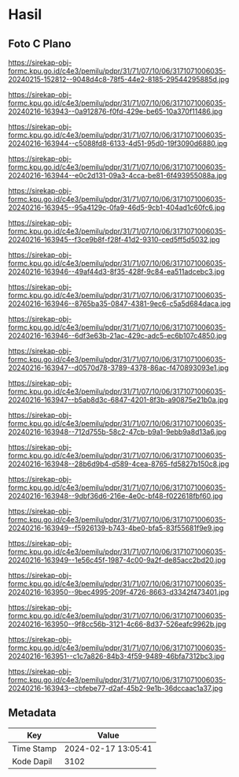 # Hasil

## Foto C Plano

https://sirekap-obj-formc.kpu.go.id/c4e3/pemilu/pdpr/31/71/07/10/06/3171071006035-20240215-152812--9048d4c8-78f5-44e2-8185-29544295885d.jpg

https://sirekap-obj-formc.kpu.go.id/c4e3/pemilu/pdpr/31/71/07/10/06/3171071006035-20240216-163943--0a912876-f0fd-429e-be65-10a370f11486.jpg

https://sirekap-obj-formc.kpu.go.id/c4e3/pemilu/pdpr/31/71/07/10/06/3171071006035-20240216-163944--c5088fd8-6133-4d51-95d0-19f3090d6880.jpg

https://sirekap-obj-formc.kpu.go.id/c4e3/pemilu/pdpr/31/71/07/10/06/3171071006035-20240216-163944--e0c2d131-09a3-4cca-be81-6f493955088a.jpg

https://sirekap-obj-formc.kpu.go.id/c4e3/pemilu/pdpr/31/71/07/10/06/3171071006035-20240216-163945--95a4129c-0fa9-46d5-9cb1-404ad1c60fc6.jpg

https://sirekap-obj-formc.kpu.go.id/c4e3/pemilu/pdpr/31/71/07/10/06/3171071006035-20240216-163945--f3ce9b8f-f28f-41d2-9310-ced5ff5d5032.jpg

https://sirekap-obj-formc.kpu.go.id/c4e3/pemilu/pdpr/31/71/07/10/06/3171071006035-20240216-163946--49af44d3-8f35-428f-9c84-ea511adcebc3.jpg

https://sirekap-obj-formc.kpu.go.id/c4e3/pemilu/pdpr/31/71/07/10/06/3171071006035-20240216-163946--8765ba35-0847-4381-9ec6-c5a5d684daca.jpg

https://sirekap-obj-formc.kpu.go.id/c4e3/pemilu/pdpr/31/71/07/10/06/3171071006035-20240216-163946--6df3e63b-21ac-429c-adc5-ec6b107c4850.jpg

https://sirekap-obj-formc.kpu.go.id/c4e3/pemilu/pdpr/31/71/07/10/06/3171071006035-20240216-163947--d0570d78-3789-4378-86ac-f470893093e1.jpg

https://sirekap-obj-formc.kpu.go.id/c4e3/pemilu/pdpr/31/71/07/10/06/3171071006035-20240216-163947--b5ab8d3c-6847-4201-8f3b-a90875e21b0a.jpg

https://sirekap-obj-formc.kpu.go.id/c4e3/pemilu/pdpr/31/71/07/10/06/3171071006035-20240216-163948--712d755b-58c2-47cb-b9a1-9ebb9a8d13a6.jpg

https://sirekap-obj-formc.kpu.go.id/c4e3/pemilu/pdpr/31/71/07/10/06/3171071006035-20240216-163948--28b6d9b4-d589-4cea-8765-fd5827b150c8.jpg

https://sirekap-obj-formc.kpu.go.id/c4e3/pemilu/pdpr/31/71/07/10/06/3171071006035-20240216-163948--9dbf36d6-216e-4e0c-bf48-f022618fbf60.jpg

https://sirekap-obj-formc.kpu.go.id/c4e3/pemilu/pdpr/31/71/07/10/06/3171071006035-20240216-163949--f5926139-b743-4be0-bfa5-83f55681f9e9.jpg

https://sirekap-obj-formc.kpu.go.id/c4e3/pemilu/pdpr/31/71/07/10/06/3171071006035-20240216-163949--1e56c45f-1987-4c00-9a2f-de85acc2bd20.jpg

https://sirekap-obj-formc.kpu.go.id/c4e3/pemilu/pdpr/31/71/07/10/06/3171071006035-20240216-163950--9bec4995-209f-4726-8663-d3342f473401.jpg

https://sirekap-obj-formc.kpu.go.id/c4e3/pemilu/pdpr/31/71/07/10/06/3171071006035-20240216-163950--9f8cc56b-3121-4c66-8d37-526eafc9962b.jpg

https://sirekap-obj-formc.kpu.go.id/c4e3/pemilu/pdpr/31/71/07/10/06/3171071006035-20240216-163951--c1c7a826-84b3-4f59-9489-46bfa7312bc3.jpg

https://sirekap-obj-formc.kpu.go.id/c4e3/pemilu/pdpr/31/71/07/10/06/3171071006035-20240216-163943--cbfebe77-d2af-45b2-9e1b-36dccaac1a37.jpg


## Metadata

| Key        | Value               |
| ---------- | ------------------- |
| Time Stamp | 2024-02-17 13:05:41 |
| Kode Dapil | 3102                |



